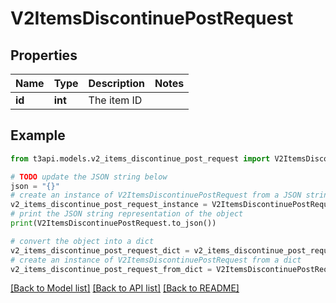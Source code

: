 # V2ItemsDiscontinuePostRequest


## Properties

Name | Type | Description | Notes
------------ | ------------- | ------------- | -------------
**id** | **int** | The item ID | 

## Example

```python
from t3api.models.v2_items_discontinue_post_request import V2ItemsDiscontinuePostRequest

# TODO update the JSON string below
json = "{}"
# create an instance of V2ItemsDiscontinuePostRequest from a JSON string
v2_items_discontinue_post_request_instance = V2ItemsDiscontinuePostRequest.from_json(json)
# print the JSON string representation of the object
print(V2ItemsDiscontinuePostRequest.to_json())

# convert the object into a dict
v2_items_discontinue_post_request_dict = v2_items_discontinue_post_request_instance.to_dict()
# create an instance of V2ItemsDiscontinuePostRequest from a dict
v2_items_discontinue_post_request_from_dict = V2ItemsDiscontinuePostRequest.from_dict(v2_items_discontinue_post_request_dict)
```
[[Back to Model list]](../README.md#documentation-for-models) [[Back to API list]](../README.md#documentation-for-api-endpoints) [[Back to README]](../README.md)


